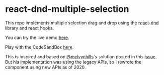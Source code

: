 # react-dnd-multiple-selection
This repo implements multiple selection drag and drop using the [react-dnd](https://react-dnd.github.io/react-dnd/about) library and react hooks.

You can try the live demo [here](https://www.zenan-wang.com/react-dnd-multiple-selection/).

Play with the CodeSandBox [here](https://codesandbox.io/s/github/znwang25/react-dnd-multiple-selection).

This is inspired and based on [@melvynhills](https://github.com/melvynhills)'s solution posted in this [issue](https://github.com/react-dnd/react-dnd/issues/14). But his implementation was using the legacy APIs, so I rewrote the component using new APIs as of 2020.
